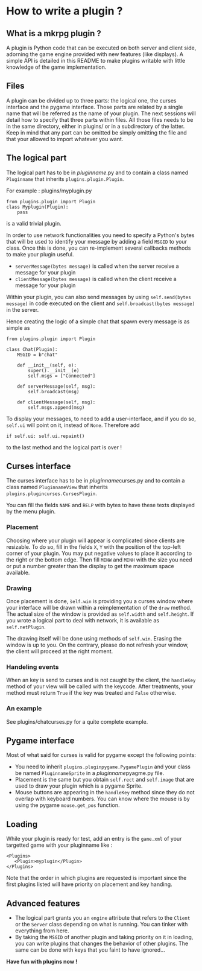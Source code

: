 # How to write a plugin ?
## What is a mkrpg plugin ?
A plugin is Python code that can be executed on both server and client side, adorning the game engine provided with new features (like displays). A simple API is detailed in this README to make plugins writable with little knowledge of the game implementation.

## Files
A plugin can be divided up to three parts: the logical one, the curses interface and the pygame interface. Those parts are related by a single name that will be referred as the name of your plugin. The next sessions will detail how to specify that three parts within files. All those files needs to be in the same directory, either in plugins/ or in a subdirectory of the latter. Keep in mind that any part can be omitted be simply omitting the file and that your allowed to import whatever you want.

## The logical part
The logical part has to be in _pluginname_.py and to contain a class named `Pluginname` that inherits `plugins.plugin.Plugin`.

For example : plugins/myplugin.py

    from plugins.plugin import Plugin
    class Myplugin(Plugin):
        pass
is a valid trivial plugin.

In order to use network functionalities you need to specify a Python's bytes that will be used to identify your message by adding a field `MSGID` to your class. Once this is done, you can re-implement several callbacks methods to make your plugin useful.

* `serverMessage(bytes message)` is called when the server receive a message for your plugin
* `clientMessage(bytes message)` is called when the client receive a message for your plugin

Within your plugin, you can also send messages by using `self.send(bytes message)` in code executed on the client and `self.broadcast(bytes message)` in the server.

Hence creating the logic of a simple chat that spawn every message is as simple as

    from plugins.plugin import Plugin

    class Chat(Plugin):
        MSGID = b"chat"

        def __init__(self, e):
            super().__init__(e)
            self.msgs = ["Connected"]

        def serverMessage(self, msg):
            self.broadcast(msg)

        def clientMessage(self, msg):
            self.msgs.append(msg)

To display your messages, to need to add a user-interface, and if you do so, `self.ui` will point on it, instead of `None`. Therefore add 

    if self.ui: self.ui.repaint()
    
to the last method and the logical part is over !

## Curses interface
The curses interface has to be in *pluginname*curses.py and to contain a class named `PluginnameView` that inherits `plugins.plugincurses.CursesPlugin`.

You can fill the fields `NAME` and `̀HELP` with bytes to have these texts displayed by the menu plugin.

### Placement
Choosing where your plugin will appear is complicated since clients are resizable.
To do so, fill in the fields `X`, `Y` with the position of the top-left corner of your plugin. You may put negative values to place it according to the right or the bottom edge. Then fill `MINW` and `MINH` with the size you need or put a number greater than the display to get the maximum space available.

### Drawing
Once placement is done, `̀self.win` is providing you a curses window where your interface will be drawn within a reimplementation of the `draw` method. The actual size of the window is provided as `self.width` and `self.height`. If you wrote a logical part to deal with network, it is available as `self.netPlugin`.

The drawing itself will be done using methods of `self.win`. Erasing the window is up to you. On the contrary, please do not refresh your window, the client will proceed at the right moment.

### Handeling events
When an key is send to curses and is not caught by the client, the `handleKey` method of your view will be called with the keycode. After treatments, your method must return `True` if the key was treated and `False` otherwise. 

### An example
See plugins/chatcurses.py for a quite complete example.

## Pygame interface
Most of what said for curses is valid for pygame except the following points:

* You need to inherit `plugins.pluginpygame.PygamePlugin` and your class be named `PluginnameSprite` in a *pluginname*pyagme.py file.
* Placement is the same but you obtain `self.rect` and `self.image` that are used to draw your plugin which is a pygame Sprite.
* Mouse buttons are appearing in the `handleKey` method since they do not overlap with keyboard numbers. You can know where the mouse is by using the pygame `mouse.get_pos` function.

## Loading
While your plugin is ready for test, add an entry is the `game.xml` of your targetted game with your pluginname like :

    <Plugins>
       <Plugin>myplugin</Plugin>
    </Plugins>

Note that the order in which plugins are requested is important since the first plugins listed will have priority on placement and key handing.

## Advanced features
* The logical part grants you an `engine` attribute that refers to the `Client` or the `Server` class depending on what is running. You can tinker with everything from here.
* By taking the `MSGID` of another plugin and taking priority on it in loading, you can write plugins that changes the behavior of other plugins. The same can be done with keys that you faint to have ignored...

__Have fun with plugins now !__
